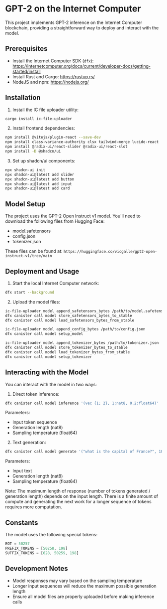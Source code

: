 # GPT-2 on the Internet Computer

This project implements GPT-2 inference on the Internet Computer blockchain, providing a straightforward way to deploy and interact with the model.

## Prerequisites

- Install the Internet Computer SDK (`dfx`): https://internetcomputer.org/docs/current/developer-docs/getting-started/install
- Install Rust and Cargo: https://rustup.rs/
- NodeJS and npm: https://nodejs.org/

## Installation

1. Install the IC file uploader utility:
```bash
cargo install ic-file-uploader
```

2. Install frontend dependencies:
```bash
npm install @vitejs/plugin-react --save-dev
npm install class-variance-authority clsx tailwind-merge lucide-react
npm install @radix-ui/react-slider @radix-ui/react-slot
npm install -D @shadcn/ui
```

3. Set up shadcn/ui components:
```bash
npx shadcn-ui init
npx shadcn-ui@latest add slider
npx shadcn-ui@latest add button
npx shadcn-ui@latest add input
npx shadcn-ui@latest add card
```

## Model Setup

The project uses the GPT-2 Open Instruct v1 model. You'll need to download the following files from Hugging Face:
- model.safetensors
- config.json
- tokenizer.json

These files can be found at: `https://huggingface.co/vicgalle/gpt2-open-instruct-v1/tree/main`

## Deployment and Usage

1. Start the local Internet Computer network:
```bash
dfx start --background
```

2. Upload the model files:
```bash
ic-file-uploader model append_safetensors_bytes /path/to/model.safetensors
dfx canister call model store_safetensors_bytes_to_stable
dfx canister call model load_safetensors_bytes_from_stable

ic-file-uploader model append_config_bytes /path/to/config.json
dfx canister call model setup_model

ic-file-uploader model append_tokenizer_bytes /path/to/tokenizer.json
dfx canister call model store_tokenizer_bytes_to_stable
dfx canister call model load_tokenizer_bytes_from_stable
dfx canister call model setup_tokenizer
```

## Interacting with the Model

You can interact with the model in two ways:

1. Direct token inference:
```bash
dfx canister call model inference '(vec {1; 2}, 1:nat8, 0.2:float64)'
```
Parameters:
- Input token sequence
- Generation length (nat8)
- Sampling temperature (float64)

2. Text generation:
```bash
dfx canister call model generate '("what is the capital of France?", 10:nat8, 0.2:float64)'
```
Parameters:
- Input text
- Generation length (nat8)
- Sampling temperature (float64)

Note: The maximum length of response (number of tokens generated / generation length) depends on the input length. There is a finite amount of compute and generating the next work for a longer sequence of tokens requires more computation.


## Constants

The model uses the following special tokens:
```javascript
EOT = 50257
PREFIX_TOKENS = [50258, 198]
SUFFIX_TOKENS = [628, 50259, 198]
```

## Development Notes

- Model responses may vary based on the sampling temperature
- Longer input sequences will reduce the maximum possible generation length
- Ensure all model files are properly uploaded before making inference calls
